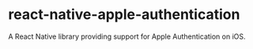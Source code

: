 # react-native-apple-authentication
A React Native library providing support for Apple Authentication on iOS.

